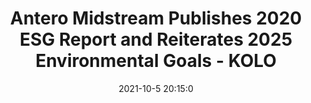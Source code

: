 ---
"title": "Antero Midstream Publishes 2020 ESG Report and Reiterates 2025 Environmental Goals - KOLO"
"date": "2021-10-5 20:15:0"
"feed_name": "GOOGLENEWSDRILLING"
"feed_website": "https://news.google.com/search?q=drilling%2Bincident&hl=en-US&gl=US&ceid=US:en"
"feed_rss": "https://news.google.com/rss/search?q=drilling%2Bincident&hl=en-US&gl=US&ceid=US:en"
"link": "https://www.kolotv.com/prnewswire/2021/10/05/antero-midstream-publishes-2020-esg-report-reiterates-2025-environmental-goals/"
"source": "{'href': 'https://www.kolotv.com', 'title': 'KOLO'}"
"file": "_posts/2021-1-1-ed740d945468c8e9b250449582a90370dafb56d8.md"
"accident": "0"
"drilling": "0"
"dead": "0"
"injured": "0"
"arrested": "0"
"place": "unknown place"
"where": "unknown site"
"causes": "unknown"
"place_uri": "unknown place"
---